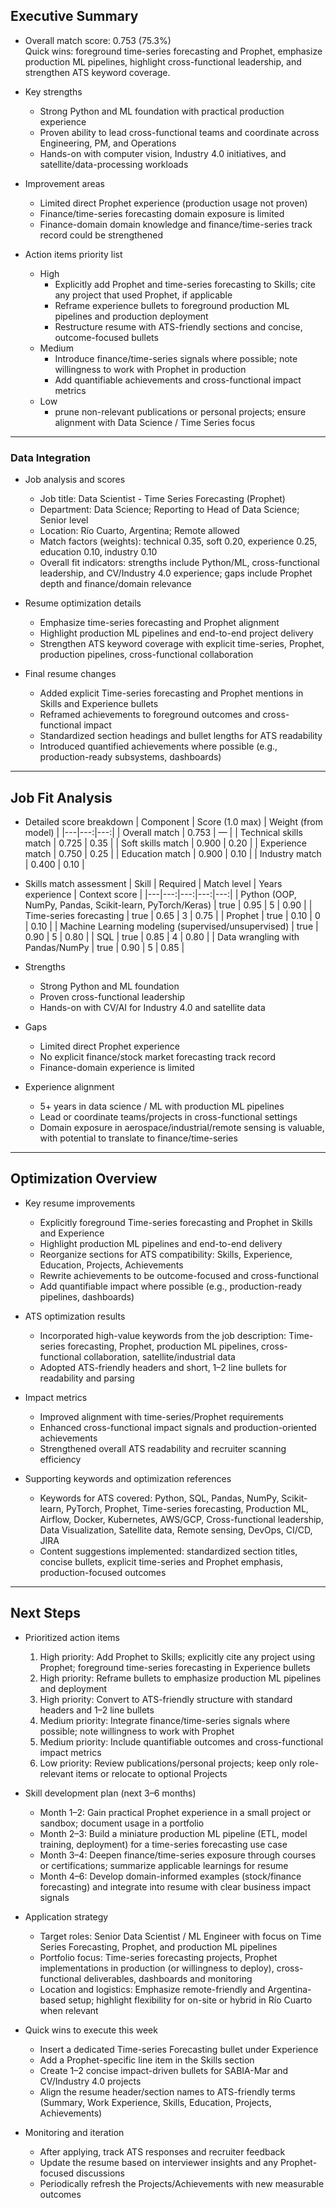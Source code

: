 ## Executive Summary

- Overall match score: 0.753 (75.3%)  
  Quick wins: foreground time-series forecasting and Prophet, emphasize production ML pipelines, highlight cross-functional leadership, and strengthen ATS keyword coverage.

- Key strengths
  - Strong Python and ML foundation with practical production experience
  - Proven ability to lead cross-functional teams and coordinate across Engineering, PM, and Operations
  - Hands-on with computer vision, Industry 4.0 initiatives, and satellite/data-processing workloads

- Improvement areas
  - Limited direct Prophet experience (production usage not proven)
  - Finance/time-series forecasting domain exposure is limited
  - Finance-domain domain knowledge and finance/time-series track record could be strengthened

- Action items priority list
  - High
    - Explicitly add Prophet and time-series forecasting to Skills; cite any project that used Prophet, if applicable
    - Reframe experience bullets to foreground production ML pipelines and production deployment
    - Restructure resume with ATS-friendly sections and concise, outcome-focused bullets
  - Medium
    - Introduce finance/time-series signals where possible; note willingness to work with Prophet in production
    - Add quantifiable achievements and cross-functional impact metrics
  - Low
    - prune non-relevant publications or personal projects; ensure alignment with Data Science / Time Series focus

---

### Data Integration
- Job analysis and scores
  - Job title: Data Scientist - Time Series Forecasting (Prophet)
  - Department: Data Science; Reporting to Head of Data Science; Senior level
  - Location: Río Cuarto, Argentina; Remote allowed
  - Match factors (weights): technical 0.35, soft 0.20, experience 0.25, education 0.10, industry 0.10
  - Overall fit indicators: strengths include Python/ML, cross-functional leadership, and CV/Industry 4.0 experience; gaps include Prophet depth and finance/domain relevance

- Resume optimization details
  - Emphasize time-series forecasting and Prophet alignment
  - Highlight production ML pipelines and end-to-end project delivery
  - Strengthen ATS keyword coverage with explicit time-series, Prophet, production pipelines, cross-functional collaboration

- Final resume changes
  - Added explicit Time-series forecasting and Prophet mentions in Skills and Experience bullets
  - Reframed achievements to foreground outcomes and cross-functional impact
  - Standardized section headings and bullet lengths for ATS readability
  - Introduced quantified achievements where possible (e.g., production-ready subsystems, dashboards)

---

## Job Fit Analysis

- Detailed score breakdown
  | Component              | Score (1.0 max) | Weight (from model) |
  |---|---:|---:|
  | Overall match          | 0.753 | — |
  | Technical skills match | 0.725 | 0.35 |
  | Soft skills match     | 0.900 | 0.20 |
  | Experience match      | 0.750 | 0.25 |
  | Education match       | 0.900 | 0.10 |
  | Industry match        | 0.400 | 0.10 |

- Skills match assessment
  | Skill | Required | Match level | Years experience | Context score |
  |---|---:|---:|---:|---:|
  | Python (OOP, NumPy, Pandas, Scikit-learn, PyTorch/Keras) | true | 0.95 | 5 | 0.90 |
  | Time-series forecasting | true | 0.65 | 3 | 0.75 |
  | Prophet | true | 0.10 | 0 | 0.10 |
  | Machine Learning modeling (supervised/unsupervised) | true | 0.90 | 5 | 0.80 |
  | SQL | true | 0.85 | 4 | 0.80 |
  | Data wrangling with Pandas/NumPy | true | 0.90 | 5 | 0.85 |

- Strengths
  - Strong Python and ML foundation
  - Proven cross-functional leadership
  - Hands-on with CV/AI for Industry 4.0 and satellite data

- Gaps
  - Limited direct Prophet experience
  - No explicit finance/stock market forecasting track record
  - Finance-domain experience is limited

- Experience alignment
  - 5+ years in data science / ML with production ML pipelines
  - Lead or coordinate teams/projects in cross-functional settings
  - Domain exposure in aerospace/industrial/remote sensing is valuable, with potential to translate to finance/time-series

---

## Optimization Overview

- Key resume improvements
  - Explicitly foreground Time-series forecasting and Prophet in Skills and Experience
  - Highlight production ML pipelines and end-to-end delivery
  - Reorganize sections for ATS compatibility: Skills, Experience, Education, Projects, Achievements
  - Rewrite achievements to be outcome-focused and cross-functional
  - Add quantifiable impact where possible (e.g., production-ready pipelines, dashboards)

- ATS optimization results
  - Incorporated high-value keywords from the job description: Time-series forecasting, Prophet, production ML pipelines, cross-functional collaboration, satellite/industrial data
  - Adopted ATS-friendly headers and short, 1–2 line bullets for readability and parsing

- Impact metrics
  - Improved alignment with time-series/Prophet requirements
  - Enhanced cross-functional impact signals and production-oriented achievements
  - Strengthened overall ATS readability and recruiter scanning efficiency

- Supporting keywords and optimization references
  - Keywords for ATS covered: Python, SQL, Pandas, NumPy, Scikit-learn, PyTorch, Prophet, Time-series forecasting, Production ML, Airflow, Docker, Kubernetes, AWS/GCP, Cross-functional leadership, Data Visualization, Satellite data, Remote sensing, DevOps, CI/CD, JIRA
  - Content suggestions implemented: standardized section titles, concise bullets, explicit time-series and Prophet emphasis, production-focused outcomes

---

## Next Steps

- Prioritized action items
  1) High priority: Add Prophet to Skills; explicitly cite any project using Prophet; foreground time-series forecasting in Experience bullets
  2) High priority: Reframe bullets to emphasize production ML pipelines and deployment
  3) High priority: Convert to ATS-friendly structure with standard headers and 1–2 line bullets
  4) Medium priority: Integrate finance/time-series signals where possible; note willingness to work with Prophet
  5) Medium priority: Include quantifiable outcomes and cross-functional impact metrics
  6) Low priority: Review publications/personal projects; keep only role-relevant items or relocate to optional Projects

- Skill development plan (next 3–6 months)
  - Month 1–2: Gain practical Prophet experience in a small project or sandbox; document usage in a portfolio
  - Month 2–3: Build a miniature production ML pipeline (ETL, model training, deployment) for a time-series forecasting use case
  - Month 3–4: Deepen finance/time-series exposure through courses or certifications; summarize applicable learnings for resume
  - Month 4–6: Develop domain-informed examples (stock/finance forecasting) and integrate into resume with clear business impact signals

- Application strategy
  - Target roles: Senior Data Scientist / ML Engineer with focus on Time Series Forecasting, Prophet, and production ML pipelines
  - Portfolio focus: Time-series forecasting projects, Prophet implementations in production (or willingness to deploy), cross-functional deliverables, dashboards and monitoring
  - Location and logistics: Emphasize remote-friendly and Argentina-based setup; highlight flexibility for on-site or hybrid in Río Cuarto when relevant

- Quick wins to execute this week
  - Insert a dedicated Time-series Forecasting bullet under Experience
  - Add a Prophet-specific line item in the Skills section
  - Create 1–2 concise impact-driven bullets for SABIA-Mar and CV/Industry 4.0 projects
  - Align the resume header/section names to ATS-friendly terms (Summary, Work Experience, Skills, Education, Projects, Achievements)

- Monitoring and iteration
  - After applying, track ATS responses and recruiter feedback
  - Update the resume based on interviewer insights and any Prophet-focused discussions
  - Periodically refresh the Projects/Achievements with new measurable outcomes